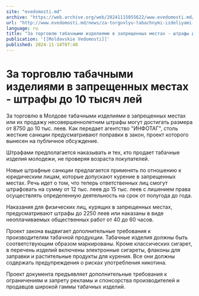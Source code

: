 ```yaml
---
site: "evedomosti.md"
archive: "https://web.archive.org/web/20241115055622/www.evedomosti.md/news/za-torgovlyu-tabachnymi-izdeliyami-v-zapreshennyh-mestah-sht"
url: "http://www.evedomosti.md/news/za-torgovlyu-tabachnymi-izdeliyami-v-zapreshennyh-mestah-sht"
language: ru
title: "За торговлю табачными изделиями в запрещенных местах - штрафы до 10 тысяч лей"
publication: '[[Moldavskie Vedomosti]]'
published: 2024-11-14T07:48
---
```


# За торговлю табачными изделиями в запрещенных местах - штрафы до 10 тысяч лей

За торговлю в Молдове табачными изделиями в запрещенных местах или их продажу несовершеннолетним штрафы могут достигать размера от 8750 до 10 тыс. леев. Как передает агентство "ИНФОТАГ", столь жесткие санкции предусматривают поправки в закон, проект которого вынесен на публичное обсуждение.

Штрафами предполагается наказывать и тех, кто продает табачные изделия молодежи, не проверяя возраста покупателей.

Новые штрафные санкции предлагается применять по отношению к юридическим лицам, которые допускают курение в запрещенных местах. Речь идет о том, что теперь ответственных лиц смогут штрафовать на сумму от 12 тыс. леев до 15 тыс. леев с лишением права осуществлять определенную деятельность на срок от полугода до года.

Наказания для физических лиц, курящих в запрещенных местах, предусматривают штрафы до 2250 леев или наказаны в виде неоплачиваемых общественных работ от 40 до 60 часов.

Проект закона выдвигает дополнительные требования к производителям табачной продукции. Табачные изделия должны быть соответствующим образом маркированы. Кроме классических сигарет, в перечень изделий включены электронные сигареты, флаконы для заправки и растительные продукты для курения. Все они должны содержать предупреждения о рисках употребления никотина.

Проект документа предъявляет дополнительные требования к ограничениям и запрету рекламы и спонсорства производителей и продавцов широкой гаммы табачных изделий.